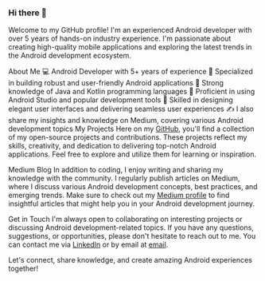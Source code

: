 ### Hi there 👋
Welcome to my GitHub profile! I'm an experienced Android developer with over 5 years of hands-on industry experience. I'm passionate about creating high-quality mobile applications and exploring the latest trends in the Android development ecosystem.

About Me
💻 Android Developer with 5+ years of experience
📱 Specialized in building robust and user-friendly Android applications
🌟 Strong knowledge of Java and Kotlin programming languages
🚀 Proficient in using Android Studio and popular development tools
🎨 Skilled in designing elegant user interfaces and delivering seamless user experiences
✍️ I also share my insights and knowledge on Medium, covering various Android development topics
My Projects
Here on my [GitHub](https://github.com/zeshansahi?tab=repositories), you'll find a collection of my open-source projects and contributions. These projects reflect my skills, creativity, and dedication to delivering top-notch Android applications. Feel free to explore and utilize them for learning or inspiration.

Medium Blog
In addition to coding, I enjoy writing and sharing my knowledge with the community. I regularly publish articles on Medium, where I discuss various Android development concepts, best practices, and emerging trends. Make sure to check out my [Medium profile](https://medium.com/@zeshansahi4u) to find insightful articles that might help you in your Android development journey.

Get in Touch
I'm always open to collaborating on interesting projects or discussing Android development-related topics. If you have any questions, suggestions, or opportunities, please don't hesitate to reach out to me. You can contact me via [LinkedIn](https://www.linkedin.com/in/zeshan-android-dev/) or by email at [email](zeshansahi4u@gmail.com).

Let's connect, share knowledge, and create amazing Android experiences together!
